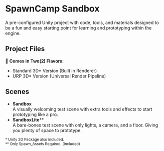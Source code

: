 # SpawnCamp Sandbox
A pre-configured Unity project with code, tools, and materials designed to be a fun and easy starting point for learning and prototyping within the engine.

## Project Files

🍦 **Comes in Two(2) Flavors:**
- Standard 3D* Version (Built in Renderer)
- URP 3D* Version (Universal Render Pipeline)

## Scenes
- **Sandbox**  
  A visually welcoming test scene with extra tools and effects to start prototyping like a pro.
- **SandboxLite****  
  A bare-bones test scene with only lights, a camera, and a floor. Giving you plenty of space to prototype.

<sub>* Unity 2D Package also included.</sub>  
<sub>** Only Spawn_Assets Required. (Included)</sub>
